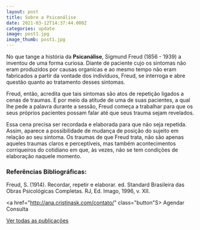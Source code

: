 ```yaml
---
layout: post
title: Sobre a Psicanálise
date: 2021-03-12T14:37:44.000Z
categories: update
image: post1.jpg
image_thumb: post1.jpg
---
```


No que tange a história da **Psicanálise**, Sigmund Freud (1856 - 1939) a inventou de uma forma curiosa. Diante de paciente cujo os sintomas não eram produzidos por causas organicas e ao mesmo tempo não eram fabricados a partir da vontade dos indivíduos, Freud, se interroga e abre questão quanto ao tratamento desses sintomas. 

Freud, então, acredita que tais sintomas são atos de repetição ligados a cenas de traumas. E por meio da atitude de uma de suas pacientes, a qual lhe pede a palavra durante a sessão, Freud começa a trabalhar para que os seus próprios pacientes possam falar até que seus trauma sejam revelados. 

Essa cena precisa ser recordada e elaborada para que não seja repetida. Assim, aparece a possibilidade de mudança de posição do sujeito em relação ao seu sintoma.
Os traumas de que Freud trata, não são apenas aqueles traumas claros e perceptíveis, mas também acontecimentos corriqueiros do cotidiano em que, às vezes, não se tem condições de elaboração naquele momento. 


### Referências Bibliográficas:

Freud, S. (1914). Recordar, repetir e elaborar. ed. Standard Brasileira das Obras Psicológicas Completas. RJ, Ed. Imago, 1996, v. XII.

<a href="http://ana.cristinask.com/contato/" class="button"S>
Agendar Consulta
</a>

[Ver todas as publicações](http://ana.cristinask.com/all-posts/)